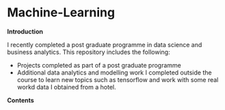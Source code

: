 # Machine-Learning
**Introduction**

I recently completed a post graduate programme in data science and business analytics. This repository includes the following:
  - Projects completed as part of a post graduate programme 
  - Additional data analytics and modelling work I completed outside the course to learn new topics such as tensorflow and work with some real workd data I obtained from a hotel.

**Contents**

